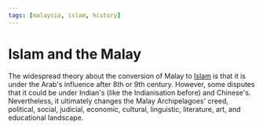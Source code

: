 ```yaml
---
tags: [malaysia, islam, history]
---
```


# Islam and the Malay

The widespread theory about the conversion of Malay to [Islam](202308151847.md)
is that it is under the Arab's influence after 8th or 9th century. However, some
disputes that it could be under Indian's (like the Indianisation before) and
Chinese's. Nevertheless, it ultimately changes the Malay Archipelagoes' creed,
political, social, judicial, economic, cultural, linguistic, literature, art,
and educational landscape.

